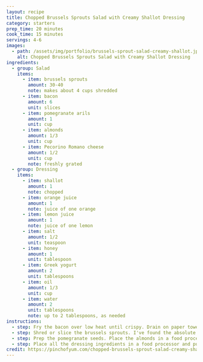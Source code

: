 ```yaml
---
layout: recipe
title: Chopped Brussels Sprouts Salad with Creamy Shallot Dressing
category: starters
prep_time: 20 minutes
cook_time: 15 minutes
servings: 4-6
images:
  - path: /assets/img/portfolio/brussels-sprout-salad-creamy-shallot.jpeg
    alt: Chopped Brussels Sprouts Salad with Creamy Shallot Dressing
ingredients:
  - group: Salad
    items:
      - item: brussels sprouts
        amount: 30-40
        note: makes about 4 cups shredded
      - item: bacon
        amount: 6
        unit: slices
      - item: pomegranate arils
        amount: 1
        unit: cup
      - item: almonds
        amount: 1/3
        unit: cup
      - item: Pecorino Romano cheese
        amount: 1/2
        unit: cup
        note: freshly grated
  - group: Dressing
    items:
      - item: shallot
        amount: 1
        note: chopped
      - item: orange juice
        amount: 1
        note: juice of one orange
      - item: lemon juice
        amount: 1
        note: juice of one lemon
      - item: salt
        amount: 1/2
        unit: teaspoon
      - item: honey
        amount: 1
        unit: tablespoon
      - item: Greek yogurt
        amount: 2
        unit: tablespoons
      - item: oil
        amount: 1/3
        unit: cup
      - item: water
        amount: 2
        unit: tablespoons
        note: up to 2 tablespoons, as needed
instructions:
  - step: Fry the bacon over low heat until crispy. Drain on paper towels; crumble and set aside.
  - step: Shred or slice the brussels sprouts. I've found the absolute best way to do this is with a handy dandy mandoline – slice them super thin and then break the layers apart with your hands. Fluff it up a little and you'll get a delicate shredded texture.
  - step: Prep the pomegranate seeds. Place the almonds in a food processor and pulse until finely chopped. Toss the brussels sprouts, bacon crumbles, pomegranate arils, almonds, and cheese together.
  - step: Place all the dressing ingredients in a food processor and pulse until creamy. Add the water as needed for consistency. Toss the salad with the dressing and serve immediately.
credit: https://pinchofyum.com/chopped-brussels-sprout-salad-creamy-shallot-dressing
---
```

